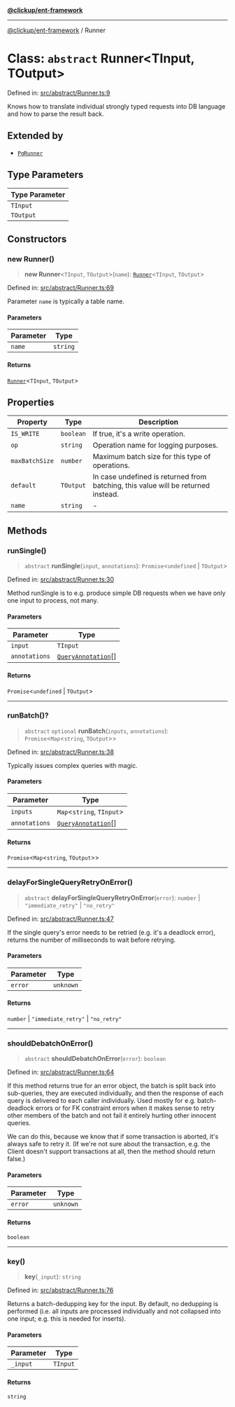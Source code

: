 [**@clickup/ent-framework**](../README.md)

***

[@clickup/ent-framework](../globals.md) / Runner

# Class: `abstract` Runner\<TInput, TOutput\>

Defined in: [src/abstract/Runner.ts:9](https://github.com/clickup/ent-framework/blob/master/src/abstract/Runner.ts#L9)

Knows how to translate individual strongly typed requests into DB language
and how to parse the result back.

## Extended by

- [`PgRunner`](PgRunner.md)

## Type Parameters

| Type Parameter |
| ------ |
| `TInput` |
| `TOutput` |

## Constructors

### new Runner()

> **new Runner**\<`TInput`, `TOutput`\>(`name`): [`Runner`](Runner.md)\<`TInput`, `TOutput`\>

Defined in: [src/abstract/Runner.ts:69](https://github.com/clickup/ent-framework/blob/master/src/abstract/Runner.ts#L69)

Parameter `name` is typically a table name.

#### Parameters

| Parameter | Type |
| ------ | ------ |
| `name` | `string` |

#### Returns

[`Runner`](Runner.md)\<`TInput`, `TOutput`\>

## Properties

| Property | Type | Description |
| ------ | ------ | ------ |
| <a id="is_write"></a> `IS_WRITE` | `boolean` | If true, it's a write operation. |
| <a id="op"></a> `op` | `string` | Operation name for logging purposes. |
| <a id="maxbatchsize"></a> `maxBatchSize` | `number` | Maximum batch size for this type of operations. |
| <a id="default"></a> `default` | `TOutput` | In case undefined is returned from batching, this value will be returned instead. |
| <a id="name-1"></a> `name` | `string` | - |

## Methods

### runSingle()

> `abstract` **runSingle**(`input`, `annotations`): `Promise`\<`undefined` \| `TOutput`\>

Defined in: [src/abstract/Runner.ts:30](https://github.com/clickup/ent-framework/blob/master/src/abstract/Runner.ts#L30)

Method runSingle is to e.g. produce simple DB requests when we have only
one input to process, not many.

#### Parameters

| Parameter | Type |
| ------ | ------ |
| `input` | `TInput` |
| `annotations` | [`QueryAnnotation`](../interfaces/QueryAnnotation.md)[] |

#### Returns

`Promise`\<`undefined` \| `TOutput`\>

***

### runBatch()?

> `abstract` `optional` **runBatch**(`inputs`, `annotations`): `Promise`\<`Map`\<`string`, `TOutput`\>\>

Defined in: [src/abstract/Runner.ts:38](https://github.com/clickup/ent-framework/blob/master/src/abstract/Runner.ts#L38)

Typically issues complex queries with magic.

#### Parameters

| Parameter | Type |
| ------ | ------ |
| `inputs` | `Map`\<`string`, `TInput`\> |
| `annotations` | [`QueryAnnotation`](../interfaces/QueryAnnotation.md)[] |

#### Returns

`Promise`\<`Map`\<`string`, `TOutput`\>\>

***

### delayForSingleQueryRetryOnError()

> `abstract` **delayForSingleQueryRetryOnError**(`error`): `number` \| `"immediate_retry"` \| `"no_retry"`

Defined in: [src/abstract/Runner.ts:47](https://github.com/clickup/ent-framework/blob/master/src/abstract/Runner.ts#L47)

If the single query's error needs to be retried (e.g. it's a deadlock
error), returns the number of milliseconds to wait before retrying.

#### Parameters

| Parameter | Type |
| ------ | ------ |
| `error` | `unknown` |

#### Returns

`number` \| `"immediate_retry"` \| `"no_retry"`

***

### shouldDebatchOnError()

> `abstract` **shouldDebatchOnError**(`error`): `boolean`

Defined in: [src/abstract/Runner.ts:64](https://github.com/clickup/ent-framework/blob/master/src/abstract/Runner.ts#L64)

If this method returns true for an error object, the batch is split back
into sub-queries, they are executed individually, and then the response of
each query is delivered to each caller individually. Used mostly for e.g.
batch-deadlock errors or for FK constraint errors when it makes sense to
retry other members of the batch and not fail it entirely hurting other
innocent queries.

We can do this, because we know that if some transaction is aborted, it's
always safe to retry it. (If we're not sure about the transaction, e.g. the
Client doesn't support transactions at all, then the method should return
false.)

#### Parameters

| Parameter | Type |
| ------ | ------ |
| `error` | `unknown` |

#### Returns

`boolean`

***

### key()

> **key**(`_input`): `string`

Defined in: [src/abstract/Runner.ts:76](https://github.com/clickup/ent-framework/blob/master/src/abstract/Runner.ts#L76)

Returns a batch-dedupping key for the input. By default, no dedupping is
performed (i.e. all inputs are processed individually and not collapsed
into one input; e.g. this is needed for inserts).

#### Parameters

| Parameter | Type |
| ------ | ------ |
| `_input` | `TInput` |

#### Returns

`string`
